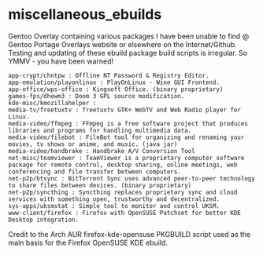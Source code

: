 miscellaneous_ebuilds
=====================


Gentoo Overlay containing various packages I have been unable to find @ Gentoo Portage Overlays website or elsewhere on the Internet/Github. Testing and updating of these ebuild package 
build scripts is irregular. So YMMV - you have been warned!

    app-crypt/chntpw : Offline NT Password & Registry Editor.
    app-emulation/playonlinux : PlayOnLinux - Wine GUI Frontend.
    app-office/wps-office : Kingsoft Office. (binary proprietary)
    games-fps/dhewm3 : Doom 3 GPL source modification.
    kde-misc/kmozillahelper :
    media-tv/freetuxtv : freetuxtv GTK+ WebTV and Web Radio player for Linux.
    media-video/ffmpeg : FFmpeg is a free software project that produces libraries and programs for handling multimedia data.
    media-video/filebot : FileBot tool for organizing and renaming your movies, tv shows or anime, and music. (java jar)
    media-video/handbrake : Handbrake A/V Conversion Tool
	net-misc/teamviewer : TeamViewer is a proprietary computer software package for remote control, desktop sharing, online meetings, web conferencing and file transfer between computers. 
    net-p2p/btsync : BitTorrent Sync uses advanced peer-to-peer technology to share files between devices. (binary proprietary)
    net-p2p/syncthing : Syncthing replaces proprietary sync and cloud services with something open, trustworthy and decentralized.
    sys-apps/uksmstat : Simple tool to monitor and control UKSM.
    www-client/firefox : Firefox with OpenSUSE Patchset for better KDE Desktop integration.

Credit to the Arch AUR firefox-kde-opensuse PKGBUILD script used as the main basis for the Firefox OpenSUSE KDE ebuild.
